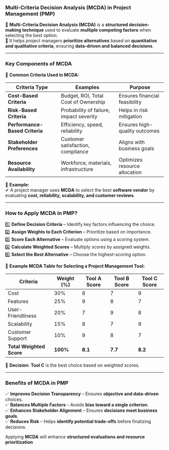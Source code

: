 ### **Multi-Criteria Decision Analysis (MCDA) in Project Management (PMP)**

🔹 **Multi-Criteria Decision Analysis (MCDA)** is a **structured decision-making technique** used to evaluate **multiple competing factors** when selecting the best option.  
🔹 It helps project managers **prioritize alternatives** based on **quantitative and qualitative criteria**, ensuring **data-driven and balanced decisions**.

---

### **Key Components of MCDA**

📌 **Common Criteria Used in MCDA:**

| **Criteria Type**              | **Examples**                            | **Purpose**                   |
| ------------------------------ | --------------------------------------- | ----------------------------- |
| **Cost-Based Criteria**        | Budget, ROI, Total Cost of Ownership    | Ensures financial feasibility |
| **Risk-Based Criteria**        | Probability of failure, impact severity | Helps in risk mitigation      |
| **Performance-Based Criteria** | Efficiency, speed, reliability          | Ensures high-quality outcomes |
| **Stakeholder Preferences**    | Customer satisfaction, compliance       | Aligns with business goals    |
| **Resource Availability**      | Workforce, materials, infrastructure    | Optimizes resource allocation |

📌 **Example:**  
✔ A project manager uses **MCDA** to select the best **software vendor** by evaluating **cost, reliability, scalability, and customer reviews**.

---

### **How to Apply MCDA in PMP?**

1️⃣ **Define Decision Criteria** – Identify key factors influencing the choice.  
2️⃣ **Assign Weights to Each Criterion** – Prioritize based on importance.  
3️⃣ **Score Each Alternative** – Evaluate options using a scoring system.  
4️⃣ **Calculate Weighted Scores** – Multiply scores by assigned weights.  
5️⃣ **Select the Best Alternative** – Choose the highest-scoring option.

📌 **Example MCDA Table for Selecting a Project Management Tool:**

| **Criteria**             | **Weight (%)** | **Tool A Score** | **Tool B Score** | **Tool C Score** |
| ------------------------ | -------------- | ---------------- | ---------------- | ---------------- |
| Cost                     | 30%            | 8                | 7                | 9                |
| Features                 | 25%            | 9                | 8                | 7                |
| User-Friendliness        | 20%            | 7                | 9                | 8                |
| Scalability              | 15%            | 8                | 7                | 9                |
| Customer Support         | 10%            | 9                | 8                | 7                |
| **Total Weighted Score** | **100%**       | **8.1**          | **7.7**          | **8.2**          |

📌 **Decision:** **Tool C** is the best choice based on weighted scores.

---

### **Benefits of MCDA in PMP**

✅ **Improves Decision Transparency** – Ensures **objective and data-driven** choices.  
✅ **Balances Multiple Factors** – Avoids **bias toward a single criterion**.  
✅ **Enhances Stakeholder Alignment** – Ensures **decisions meet business goals**.  
✅ **Reduces Risk** – Helps **identify potential trade-offs** before finalizing decisions.

Applying **MCDA** will enhance **structured evaluations and resource prioritization**
